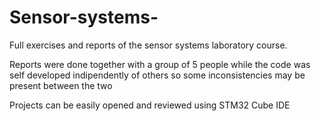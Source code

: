 # Sensor-systems-
Full exercises and reports of the sensor systems laboratory course.

Reports were done together with a group of 5 people while the code was self developed indipendently of others so some inconsistencies may be present between the two

Projects can be easily opened and reviewed using STM32 Cube IDE